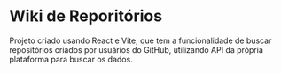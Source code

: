# Wiki de Reporitórios

Projeto criado usando React e Vite, que tem a funcionalidade de buscar repositórios criados por usuários do GitHub, utilizando API 
da própria plataforma para buscar os dados.

